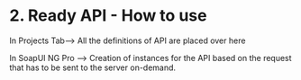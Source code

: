 # 2. Ready API - How to use

In Projects Tab--&gt; All the definitions of API are placed over here

In SoapUI NG Pro --&gt; Creation of instances for the API based on the request that has to be sent to the server on-demand.


